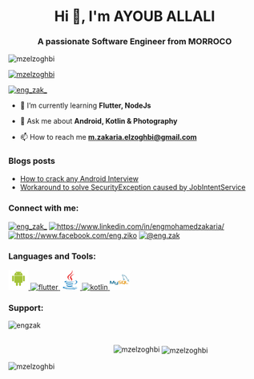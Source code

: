 
<h1 align="center">Hi 👋, I'm AYOUB ALLALI</h1>
<h3 align="center">A passionate Software Engineer from MORROCO</h3>

<p align="left"> <img src="https://komarev.com/ghpvc/?username=mzelzoghbi&label=Profile%20views&color=0e75b6&style=flat" alt="mzelzoghbi" /> </p>

<p align="left"> <a href="https://github.com/ryo-ma/github-profile-trophy"><img src="https://github-profile-trophy.vercel.app/?username=mzelzoghbi" alt="mzelzoghbi" /></a> </p>

<p align="left"> <a href="https://twitter.com/eng_zak_" target="blank"><img src="https://img.shields.io/twitter/follow/eng_zak_?logo=twitter&style=for-the-badge" alt="eng_zak_" /></a> </p>

- 🌱 I’m currently learning    **Flutter, NodeJs**

- 💬 Ask me about **Android, Kotlin & Photography**

- 📫 How to reach me **m.zakaria.elzoghbi@gmail.com**

### Blogs posts
<!-- BLOG-POST-LIST:START -->
- [How to crack any Android Interview](https://medium.com/@eng.zak/how-to-crack-any-android-interview-3232569bf76f?source=rss-7b12c04d99f4------2)
- [Workaround to solve SecurityException caused by JobIntentService](https://medium.com/@eng.zak/workaround-to-solve-securityexception-caused-by-jobintentservice-1f4b0e688a26?source=rss-7b12c04d99f4------2)
<!-- BLOG-POST-LIST:END -->

<h3 align="left">Connect with me:</h3>
<p align="left">
<a href="https://twitter.com/eng_zak_" target="blank"><img align="center" src="https://raw.githubusercontent.com/rahuldkjain/github-profile-readme-generator/master/src/images/icons/Social/twitter.svg" alt="eng_zak_" height="30" width="40" /></a>
<a href="https://linkedin.com/in/https://www.linkedin.com/in/engmohamedzakaria/" target="blank"><img align="center" src="https://raw.githubusercontent.com/rahuldkjain/github-profile-readme-generator/master/src/images/icons/Social/linked-in-alt.svg" alt="https://www.linkedin.com/in/engmohamedzakaria/" height="30" width="40" /></a>
<a href="https://fb.com/https://www.facebook.com/eng.ziko" target="blank"><img align="center" src="https://raw.githubusercontent.com/rahuldkjain/github-profile-readme-generator/master/src/images/icons/Social/facebook.svg" alt="https://www.facebook.com/eng.ziko" height="30" width="40" /></a>
<a href="https://medium.com/@eng.zak" target="blank"><img align="center" src="https://raw.githubusercontent.com/rahuldkjain/github-profile-readme-generator/master/src/images/icons/Social/medium.svg" alt="@eng.zak" height="30" width="40" /></a>
</p>

<h3 align="left">Languages and Tools:</h3>
<p align="left"> <a href="https://developer.android.com" target="_blank" rel="noreferrer"> <img src="https://raw.githubusercontent.com/devicons/devicon/master/icons/android/android-original-wordmark.svg" alt="android" width="40" height="40"/> </a> <a href="https://flutter.dev" target="_blank" rel="noreferrer"> <img src="https://www.vectorlogo.zone/logos/flutterio/flutterio-icon.svg" alt="flutter" width="40" height="40"/> </a> <a href="https://www.java.com" target="_blank" rel="noreferrer"> <img src="https://raw.githubusercontent.com/devicons/devicon/master/icons/java/java-original.svg" alt="java" width="40" height="40"/> </a> <a href="https://kotlinlang.org" target="_blank" rel="noreferrer"> <img src="https://www.vectorlogo.zone/logos/kotlinlang/kotlinlang-icon.svg" alt="kotlin" width="40" height="40"/> </a> <a href="https://www.mysql.com/" target="_blank" rel="noreferrer"> <img src="https://raw.githubusercontent.com/devicons/devicon/master/icons/mysql/mysql-original-wordmark.svg" alt="mysql" width="40" height="40"/> </a> </p>

<h3 align="left">Support:</h3>
<p><a href="https://www.buymeacoffee.com/engzak"> <img align="left" src="https://cdn.buymeacoffee.com/buttons/v2/default-yellow.png" height="50" width="210" alt="engzak" /></a></p><br><br>

<p><img align="left" src="https://github-readme-stats.vercel.app/api/top-langs?username=mzelzoghbi&show_icons=true&locale=en&layout=compact" alt="mzelzoghbi" /></p>

<p>&nbsp;<img align="center" src="https://github-readme-stats.vercel.app/api?username=mzelzoghbi&show_icons=true&locale=en" alt="mzelzoghbi" /></p>

<p><img align="center" src="https://github-readme-streak-stats.herokuapp.com/?user=mzelzoghbi&" alt="mzelzoghbi" /></p> 
